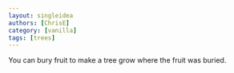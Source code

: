 ```yaml
---
layout: singleidea
authors: [ChrisE]
category: [vanilla]
tags: [trees]
---
```

You can bury fruit to make a tree grow where the fruit was buried.
